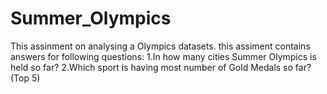 # Summer_Olympics

This assinment on analysing a Olympics datasets.
this assiment contains answers for following questions:
1.In how many cities Summer Olympics is held so far?
2.Which sport is having most number of Gold Medals so far? (Top 5)
 
